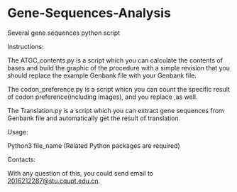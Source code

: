 # Gene-Sequences-Analysis
Several gene sequences python script 

Instructions:

The ATGC_contents.py is a script which you can calculate the contents of bases and build the graphic of the procedure with a simple revision that you should replace the example Genbank file with your Genbank file.

The codon_preference.py is a script whicn you can count the specific result of codon preference(including images), and you replace ,as well.

The Translation.py is a script which you can extract gene sequences from Genbank file and automatically get the result of translation.

Usage:

Python3 file_name (Related Python packages are required)

Contacts:

With any question of this, you could send email to 2016212287@stu.cqupt.edu.cn.
